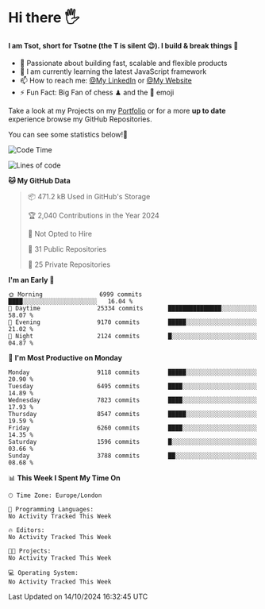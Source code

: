 # Hi there :raised_hand_with_fingers_splayed:
#### I am Tsot, short for Tsotne (the T is silent :wink:). I build & break things :space_invader:
- :telescope: Passionate about building fast, scalable and flexible products
- :seedling: I am currently learning the latest JavaScript framework 
- :mailbox: How to reach me: [@My LinkedIn](https://www.linkedin.com/in/tsotne-gvadzabia/) or [@My Website](https://tsotne.co.uk/contact)
- :zap: Fun Fact: Big Fan of chess ♟ and the 👾 emoji

Take a look at my Projects on my [Portfolio](https://tsotne.co.uk/) or for a more **up to date** experience browse my GitHub Repositories.

You can see some statistics below!:space_invader:
<!--START_SECTION:waka-->
![Code Time](http://img.shields.io/badge/Code%20Time-761%20hrs%202%20mins-blue)

![Lines of code](https://img.shields.io/badge/From%20Hello%20World%20I%27ve%20Written-15.2%20million%20lines%20of%20code-blue)

**🐱 My GitHub Data** 

> 📦 471.2 kB Used in GitHub's Storage 
 > 
> 🏆 2,040 Contributions in the Year 2024
 > 
> 🚫 Not Opted to Hire
 > 
> 📜 31 Public Repositories 
 > 
> 🔑 25 Private Repositories 
 > 
**I'm an Early 🐤** 

```text
🌞 Morning                6999 commits        ████░░░░░░░░░░░░░░░░░░░░░   16.04 % 
🌆 Daytime                25334 commits       ███████████████░░░░░░░░░░   58.07 % 
🌃 Evening                9170 commits        █████░░░░░░░░░░░░░░░░░░░░   21.02 % 
🌙 Night                  2124 commits        █░░░░░░░░░░░░░░░░░░░░░░░░   04.87 % 
```
📅 **I'm Most Productive on Monday** 

```text
Monday                   9118 commits        █████░░░░░░░░░░░░░░░░░░░░   20.90 % 
Tuesday                  6495 commits        ████░░░░░░░░░░░░░░░░░░░░░   14.89 % 
Wednesday                7823 commits        ████░░░░░░░░░░░░░░░░░░░░░   17.93 % 
Thursday                 8547 commits        █████░░░░░░░░░░░░░░░░░░░░   19.59 % 
Friday                   6260 commits        ████░░░░░░░░░░░░░░░░░░░░░   14.35 % 
Saturday                 1596 commits        █░░░░░░░░░░░░░░░░░░░░░░░░   03.66 % 
Sunday                   3788 commits        ██░░░░░░░░░░░░░░░░░░░░░░░   08.68 % 
```


📊 **This Week I Spent My Time On** 

```text
🕑︎ Time Zone: Europe/London

💬 Programming Languages: 
No Activity Tracked This Week

🔥 Editors: 
No Activity Tracked This Week

🐱‍💻 Projects: 
No Activity Tracked This Week

💻 Operating System: 
No Activity Tracked This Week
```


 Last Updated on 14/10/2024 16:32:45 UTC
<!--END_SECTION:waka-->
